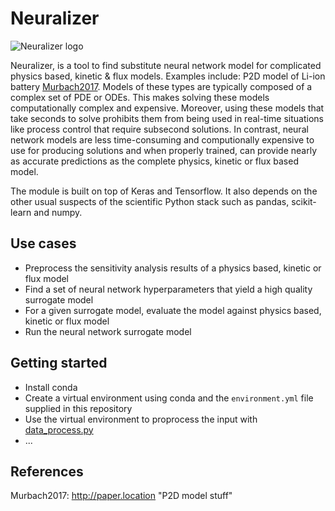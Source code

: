 Neuralizer
==========

![Neuralizer logo](https://ih0.redbubble.net/image.32348833.3786/pp,550x550.u1.jpg)

Neuralizer, is a tool to find substitute neural network model for complicated physics based, kinetic & flux models. Examples include: P2D model of Li-ion battery [Murbach2017](#Murbach2017). Models of these types are typically composed of a complex set of PDE or ODEs. This makes solving these models computationally complex and expensive.  Moreover, using these models that take seconds to solve prohibits them from being used in real-time situations like process control that require subsecond solutions. In contrast, neural network models are less time-consuming and computionally expensive to use for producing solutions and when properly trained, can provide nearly as accurate predictions as the complete physics, kinetic or flux based model.

The module is built on top of Keras and Tensorflow.  It also depends on the other usual suspects of the scientific Python stack such as pandas, scikit-learn and numpy.

Use cases
----------------
* Preprocess the sensitivity analysis results of a physics based, kinetic or flux model
* Find a set of neural network hyperparameters that yield a high quality surrogate model
* For a given surrogate model, evaluate the model against physics based, kinetic or flux model
* Run the neural network surrogate model

Getting started
-----------------
* Install conda
* Create a virtual environment using conda and the `environment.yml` file supplied in this repository
* Use the virtual environment to proprocess the input with [data_process.py](../blob/organizer/model_create/data_process.py)
* ...

References
-----------------
<a name="Murbach2017">Murbach2017: http://paper.location "P2D model stuff"</a>
